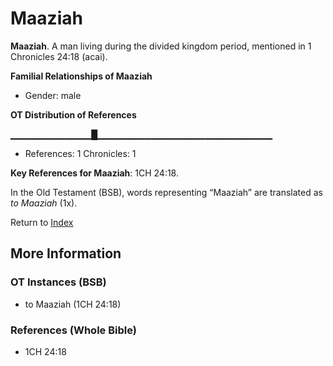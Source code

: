 # Maaziah
**Maaziah**. 
A man living during the divided kingdom period, mentioned in 1 Chronicles 24:18 (acai). 




**Familial Relationships of Maaziah**


* Gender: male


**OT Distribution of References**

▁▁▁▁▁▁▁▁▁▁▁▁█▁▁▁▁▁▁▁▁▁▁▁▁▁▁▁▁▁▁▁▁▁▁▁▁▁▁
* References: 1 Chronicles: 1



**Key References for Maaziah**: 
1CH 24:18. 


In the Old Testament (BSB), words representing “Maaziah” are translated as 
*to Maaziah* (1x). 




Return to [Index](00-Index.md)

## More Information

### OT Instances (BSB)

* to Maaziah (1CH 24:18)



### References (Whole Bible)

* 1CH 24:18



